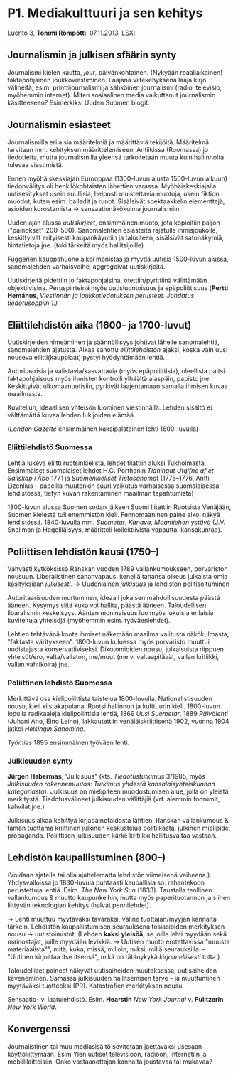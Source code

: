 # P1. Mediakulttuuri ja sen kehitys #

Luento 3, **Tommi Römpötti**, 07.11.2013, LSXI 

## Journalismin ja julkisen sfäärin synty ##

Journalismi kielen kautta, *jour*, päivänkohtainen. (Nykyään reaaliaikainen) faktapohjainen joukkoviestiminen. Laajana viitekehyksenä laaja kirjo välineitä, esim. printtijournalismi ja sähköinen journalismi (radio, televisio, myöhemmin internet). Miten sosiaalinen media vaikuttanut journalismin käsitteeseen? Esimerkiksi Uuden Suomen blogit. 

## Journalismin esiasteet ##

Journalismilla erilaisia määritelmiä ja määrittäviä tekijöitä. Määritelmä tarvitaan mm. kehityksen määrittelemiseen. Antiikissa (Roomassa) jo tiedotteita, mutta journalismilla yleensä tarkoitetaan muuta kuin hallinnolta tulevaa viestimistä.

Ennen myöhäiskeskiajan Eurooppaa (1300-luvun alusta 1500-luvun alkuun) tiedonvälitys oli henkilökohtaisten lähettien varassa. Myöhäiskeskiajalla uutisesitykset usein suullisia, helposti muistettavia muotoja, usein fiktion muodot, kuten esim. balladit ja runot. Sisälsivät spektaakkelin elementtejä, asioiden korostamista &rarr; sensaationäkökulma journalismiin. 

Uuden ajan alussa *uutiskirjeet*, ensimmäinen muoto, jota kopioitiin paljon ("painokset" 200&ndash;500). Sanomalehtien esiasteita rajatulle ihmisjoukolle, keskittyivät erityisesti kaupankäyntiin ja talouteen, sisälsivät satonäkymiä, hintatietoja jne. (toki tärkeitä myös hallitsijoille)

Fuggerien kauppahuone alkoi monistaa ja myydä uutisia 1500-luvun alussa, sanomalehden varhaisvaihe, aggregoivat uutiskirjeitä. 

Uutiskirjeitä pidettiin jo faktapohjaisina, otettiin/pyrittiinä välittämään objektiivisina. Peruspiirteinä myös uutisluontoisuus ja epäpoliittisuus (**Pertti Hemánus**, *Viestinnän ja joukkotiedotuksen perusteet. Johdatus tiedotusoppiin 1.)*

## Eliittilehdistön aika (1600- ja 1700-luvut) ##

Uutiskirjeiden nimeäminen ja säännöllisyys johtivat lähelle sanomalehtiä, sanomalehtien ajatusta. Aikaa sanottu *eliittilehdistön* ajaksi, koska vain uusi nouseva eliitti(kauppiaat) pystyi hyödyntämään lehtiä. 

Autoritaarisia ja valistavia/kasvattavia (myös epäpoliittisia), oleellista paitsi faktapohjaisuus myös ihmisten kontrolli ylhäältä alaspäin, papisto jne. Keskittyivät ulkomaanuutisiin, pyrkivät laajentamaan samalla ihmisen kuvaa maailmasta.

Kuvitellun, ideaalisen yhteisön luominen viestinnällä. Lehden sisältö ei välttämättä kuvaa lehden lukijoiden elämää.

(*London Gazette* ensimmäinen kaksipalstainen lehti 1600-luvulla)

### Eliittilehdistö Suomessa ###

Lehtiä lukeva eliitti ruotsinkielistä, lehdet tilattiin aluksi Tukholmasta. Ensimmäiset suomalaiset lehdet H.G. Porthanin *Tidningat Utgifne af et Sällskap i Åbo* 1771 ja *Suomenkieliset Tietosanomat* (1775&ndash;1776, Antti Lizenlius &ndash; papeilla muutenkin suuri vaikutus varhaisessa suomalaisessa lehdistössä, tietyn kuvan rakentaminen maailman tapahtumista)

1800-luvun alussa Suomen sodan jälkeen Suomi liitettiin Ruotsista Venäjään, Suomen kielestä tuli enemmistön kieli. Fennomaaninen paine alkoi näkyä lehdistössä. 1840-luvulla mm. *Suometar*, *Kanava*, *Maamiehen ystävä* (J.V. Snellman ja Hegeliläisyys, määritteli kollektiivista vapautta, kansakuntaa).

## Poliittisen lehdistön kausi (1750&ndash;) ##

Vahvasti kytköksissä Ranskan vuoden 1789 vallankumoukseen, porvariston nousuun. Liberalistinen sananvapaus, kenellä tahansa oikeus julkaista omia käsityksiään *julkisesti*. &rarr; Uudenlainen *julkisuus* ja lehdistön politisoituminen

Autoritaarisuuden murtuminen, ideaali jokaisen mahdollisuudesta päästä ääneen. Kysymys siitä kuka voi hallita, päästä ääneen. Taloudellisen libaralismin keskeisyys. Äänten moninaisuus luo myös lukuisia erilaisia kuviteltuja yhteisöjä (myöhemmin esim. työväenlehdet).

Lehtien tehtävänä koota ihmiset näkemään maailma valitusta näkökulmasta, "faktasta väritykseen". 1800-luvun kuluessa myös porvaristo muuttui uudistajasta konservatiiviseksi. Dikotomioiden nousu, julkaisuista riippuen yhteisöt/ero, valta/vallaton, me/muut (me v. valtaapitävät, vallan kritiikki, vallan vahtikoira) jne.

### Poliittinen lehdistö Suomessa ###

Merkittävä osa kielipoliittista taistelua 1800-luvulla. Nationalistisuuden nousu, kieli kiistakapulana. Ruotsi hallinnon ja kulttuurin kieli. 1800-luvun lopulla radikaaleja kielipoliittisia lehtiä, 1869 *Uusi Suometar*, 1889 *Päivälehti* (Juhani Aho, Eino Leino), lakkautettiin venäläiskriittisenä 1902, vuonna 1904 jatkoi *Helsingin Sanomina*.

*Työmies* 1895 ensimmäinen työväen lehti.

### Julkisuuden synty ###

**Jürgen Habermas**, "Julkisuus" (kts. *Tiedotustutkimus* 3/1985, myös *Julkisuuden rakennemuutos: Tutkimus yhdestä kansalaisyhteiskunnan kategoriasta*). Julkisuus on mielipiteen muodostumisen alue, jolla on yleistä merkitystä. Tiedotusvälineet julkisuuden välittäjiä (vrt. aiemmin foorumit, kahvilat jne.)

Julkisuus alkaa kehittyä kirjapainotaidosta lähtien. Ranskan vallankumous &amp; tämän tuottama kriittinen julkinen keskustelua politiikasta, julkinen mielipide, propaganda. Poliittisen julkisuuden kärki: kritiikki hallitusvaltaa vastaan.

## Lehdistön kaupallistuminen (800&ndash;) ##

(Voidaan ajatella tai olla ajattelematta lehdistön viimeisenä vaiheena.) Yhdysvalloissa jo 1830-luvula puhtaasti kaupallisia so. rahantekoon perustettuja lehtiä. Esim. *The New York Sun* (1833). Taustalla teollinen vallankumous &amp; muutto kaupunkeihin, mutta myös paperituotannon ja siihen liittyvän teknologian kehitys (halvat pennilehdet).

&rarr; Lehti muuttuu myytäväksi tavaraksi, väline tuottajan/myyjän kannalta tärkein. Lehdistön kaupallistumisen seurauksena tosiasioiden merkityksen nousu &rarr; uutistoimistot. (Lehden **kaksi yleisöä**, se joille lehti myydään sekä mainostajat, joille myydään levikkiä. &rarr; Uutisen muoto erotettavissa "muusta materiaalista"", mitä, kuka, missä, milloin, miksi, millä seurauksilla. &ndash; "Uutinen kirjoittaa itse itsensä", mikä on tätänykykä *kirjaimellisesti* totta.)

Taloudelliset paineet näkyvät uutisaiheiden muutoksessa, uutisaiheiden keveneminen. Samassa julkisuuden hallitsemisen tarve &ndash; ja muuttuminen myytäväksi tuotteeksi (PR). Katastrofien merkityksen nousu.

Sensaatio- v. laatulehdistö. Esim. **Hearstin** *New York Journal* v. **Pulitzerin** *New York World*.

## Konvergenssi ##

Journalistinen tai muu mediasisältö sovitetaan jaettavaksi usesaan käyttöliittymään. Esim Ylen uutiset televisioon, radioon, internetiin ja mobiililaitteisiin. Onko vastaanottajan kannalta joustavaa tai mukavaa?
